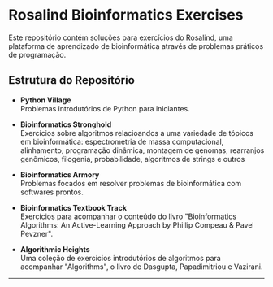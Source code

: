 # Rosalind Bioinformatics Exercises

Este repositório contém soluções para exercícios do [Rosalind](https://rosalind.info/), uma plataforma de aprendizado de bioinformática através de problemas práticos de programação.

## Estrutura do Repositório

- **Python Village**  
  Problemas introdutórios de Python para iniciantes.

- **Bioinformatics Stronghold**  
  Exercícios sobre algoritmos relacioandos a uma variedade de tópicos em bioinformática: espectrometria de massa computacional, alinhamento, programação dinâmica, montagem de genomas, rearranjos genômicos, filogenia, probabilidade, algoritmos de strings e outros

- **Bioinformatics Armory**  
  Problemas focados em resolver problemas de bioinformática com softwares prontos.

- **Bioinformatics Textbook Track**  
  Exercícios para acompanhar o conteúdo do livro "Bioinformatics Algorithms: An Active-Learning Approach by Phillip Compeau & Pavel Pevzner". 

- **Algorithmic Heights**  
  Uma coleção de exercícios introdutórios de algoritmos para acompanhar "Algorithms", o livro de Dasgupta, Papadimitriou e Vazirani.


---
